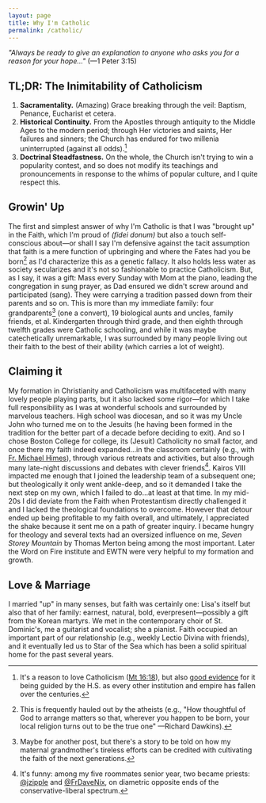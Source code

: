 ```yaml
---
layout: page
title: Why I'm Catholic
permalink: /catholic/
---
```

*"Always be ready to give an explanation to anyone who asks you for a reason for your hope..."* (—1 Peter 3:15)

## TL;DR: The Inimitability of Catholicism
1. **Sacramentality.** (Amazing) Grace breaking through the veil: Baptism, Penance, Eucharist et cetera.
2. **Historical Continuity.** From the Apostles through antiquity to the Middle Ages to the modern period; through Her victories and saints, Her failures and sinners; the Church has endured for two millenia uninterrupted (against all odds).[^1]
3. **Doctrinal Steadfastness.** On the whole, the Church isn't trying to win a popularity contest, and so does not modify its teachings and pronouncements in response to the whims of popular culture, and I quite respect this.

[^1]: It's a reason to love Catholicism ([Mt 16:18](https://bible.usccb.org/bible/matthew/16?18)), but also [good evidence](/apologia/) for it being guided by the H.S. as every other institution and empire has fallen over the centuries.

## Growin' Up
The first and simplest answer of why I'm Catholic is that I was "brought up" in the Faith, which I'm proud of *(fidei donum)* but also a touch self-conscious about—or shall I say I'm defensive against the tacit assumption that faith is a mere function of upbringing and where the Fates had you be born[^2] as I'd characterize this as a genetic fallacy. It also holds less water as society secularizes and it's not so fashionable to practice Catholicism. But, as I say, it was a gift: Mass every Sunday with Mom at the piano, leading the congregation in sung prayer, as Dad ensured we didn't screw around and participated (sang). They were carrying a tradition passed down from their parents and so on. This is more than my immediate family: four grandparents[^3] (one a convert), 19 biological aunts and uncles, family friends, et al. Kindergarten through third grade, and then eighth through twelfth grades were Catholic schooling, and while it was maybe catechetically unremarkable, I was surrounded by many people living out their faith to the best of their ability (which carries a lot of weight).
 
[^2]: This is frequently hauled out by the atheists (e.g., "How thoughtful of God to arrange matters so that, wherever you happen to be born, your local religion turns out to be the true one" —Richard Dawkins).
[^3]: Maybe for another post, but there's a story to be told on how my maternal grandmother's tireless efforts can be credited with cultivating the faith of the next generations.

## Claiming it
My formation in Christianity and Catholicism was multifaceted with many lovely people playing parts, but it also lacked some rigor—for which I take full responsibility as I was at wonderful schools and surrounded by marvelous teachers. High school was diocesan, and so it was my Uncle John who turned me on to the Jesuits (he having been formed in the tradition for the better part of a decade before deciding to exit). And so I chose Boston College for college, its (Jesuit) Catholicity no small factor, and once there my faith indeed expanded...in the classroom certainly (e.g., with [Fr. Michael Himes](/frhimes.html)), through various retreats and activities, but also through many late-night discussions and debates with clever friends[^4]. Kairos VIII impacted me enough that I joined the leadership team of a subsequent one; but theologically it only went ankle-deep, and so it demanded I take the next step on my own, which I failed to do...at least at that time. In my mid-20s I did deviate from the Faith when Protestantism directly challenged it and I lacked the theological foundations to overcome. However that detour ended up being profitable to my faith overall, and ultimately, I appreciated the shake because it sent me on a path of greater inquiry. I became hungry for theology and several texts had an oversized influence on me, *Seven Storey Mountain* by Thomas Merton being among the most important. Later the Word on Fire institute and EWTN were very helpful to my formation and growth.

[^4]: It's funny: among my five roommates senior year, two became priests: [@jzipple](https://twitter.com/jzipple) and [@FrDaveNix](https://twitter.com/FrDaveNix), on diametric opposite ends of the conservative-liberal spectrum.

## Love & Marriage
I married "up" in many senses, but faith was certainly one: Lisa's itself but also that of her family: earnest, natural, bold, everpresent—possibly a gift from the Korean martyrs. We met in the contemporary choir of St. Dominic's, me a guitarist and vocalist; she a pianist. Faith occupied an important part of our relationship (e.g., weekly Lectio Divina with friends), and it eventually led us to Star of the Sea which has been a solid spiritual home for the past several years.
